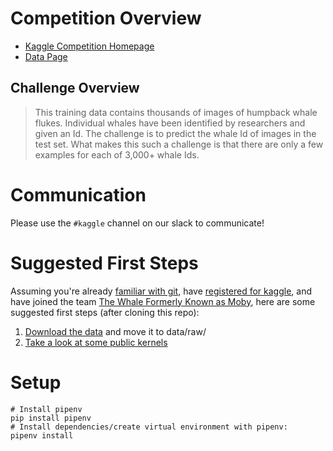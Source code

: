 # Competition Overview

- [Kaggle Competition Homepage](https://www.kaggle.com/c/humpback-whale-identification)
- [Data Page](https://www.kaggle.com/c/humpback-whale-identification/data)

## Challenge Overview

> This training data contains thousands of images of humpback whale flukes. Individual whales have been identified by researchers and given an Id. The challenge is to predict the whale Id of images in the test set. What makes this such a challenge is that there are only a few examples for each of 3,000+ whale Ids.


# Communication

Please use the `#kaggle` channel on our slack to communicate!

# Suggested First Steps

Assuming you're already [familiar with git](), have [registered for kaggle](), and have joined the team [The Whale Formerly Known as Moby](), here are some suggested first steps (after cloning this repo):

1.  [Download the data](https://www.kaggle.com/c/humpback-whale-identification/data) and move it to data/raw/
2.  [Take a look at some public kernels](https://www.kaggle.com/c/humpback-whale-identification/kernels)

# Setup

```
# Install pipenv
pip install pipenv
# Install dependencies/create virtual environment with pipenv:
pipenv install
```
